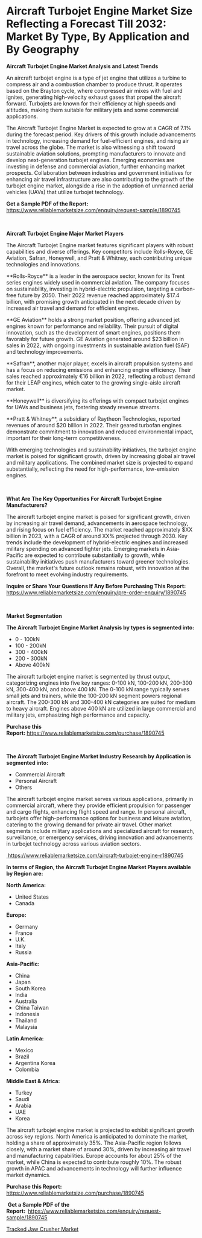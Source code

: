 <p><h1>Aircraft Turbojet Engine Market Size Reflecting a Forecast Till 2032: Market By Type, By Application and By Geography</h1></p><p><strong>Aircraft Turbojet Engine Market Analysis and Latest Trends</strong></p>
<p><p>An aircraft turbojet engine is a type of jet engine that utilizes a turbine to compress air and a combustion chamber to produce thrust. It operates based on the Brayton cycle, where compressed air mixes with fuel and ignites, generating high-velocity exhaust gases that propel the aircraft forward. Turbojets are known for their efficiency at high speeds and altitudes, making them suitable for military jets and some commercial applications.</p><p>The Aircraft Turbojet Engine Market is expected to grow at a CAGR of 7.1% during the forecast period. Key drivers of this growth include advancements in technology, increasing demand for fuel-efficient engines, and rising air travel across the globe. The market is also witnessing a shift toward sustainable aviation solutions, prompting manufacturers to innovate and develop next-generation turbojet engines. Emerging economies are investing in defense and commercial aviation, further enhancing market prospects. Collaboration between industries and government initiatives for enhancing air travel infrastructure are also contributing to the growth of the turbojet engine market, alongside a rise in the adoption of unmanned aerial vehicles (UAVs) that utilize turbojet technology.</p></p>
<p><strong>Get a Sample PDF of the Report:&nbsp;</strong> <a href="https://www.reliablemarketsize.com/enquiry/request-sample/1890745?utm_campaign=1901&utm_medium=2&utm_source=Github&utm_content=ia&utm_term=22022025&utm_id=aircraft-turbojet-engine">https://www.reliablemarketsize.com/enquiry/request-sample/1890745</a></p>
<p>&nbsp;</p>
<p><strong>Aircraft Turbojet Engine Major Market Players</strong></p>
<p><p>The Aircraft Turbojet Engine market features significant players with robust capabilities and diverse offerings. Key competitors include Rolls-Royce, GE Aviation, Safran, Honeywell, and Pratt & Whitney, each contributing unique technologies and innovations.</p><p>**Rolls-Royce** is a leader in the aerospace sector, known for its Trent series engines widely used in commercial aviation. The company focuses on sustainability, investing in hybrid-electric propulsion, targeting a carbon-free future by 2050. Their 2022 revenue reached approximately $17.4 billion, with promising growth anticipated in the next decade driven by increased air travel and demand for efficient engines.</p><p>**GE Aviation** holds a strong market position, offering advanced jet engines known for performance and reliability. Their pursuit of digital innovation, such as the development of smart engines, positions them favorably for future growth. GE Aviation generated around $23 billion in sales in 2022, with ongoing investments in sustainable aviation fuel (SAF) and technology improvements.</p><p>**Safran**, another major player, excels in aircraft propulsion systems and has a focus on reducing emissions and enhancing engine efficiency. Their sales reached approximately €16 billion in 2022, reflecting a robust demand for their LEAP engines, which cater to the growing single-aisle aircraft market.</p><p>**Honeywell** is diversifying its offerings with compact turbojet engines for UAVs and business jets, fostering steady revenue streams. </p><p>**Pratt & Whitney**, a subsidiary of Raytheon Technologies, reported revenues of around $20 billion in 2022. Their geared turbofan engines demonstrate commitment to innovation and reduced environmental impact, important for their long-term competitiveness.</p><p>With emerging technologies and sustainability initiatives, the turbojet engine market is poised for significant growth, driven by increasing global air travel and military applications. The combined market size is projected to expand substantially, reflecting the need for high-performance, low-emission engines.</p></p>
<p>&nbsp;</p>
<p><strong>What Are The Key Opportunities For Aircraft Turbojet Engine Manufacturers?</strong></p>
<p><p>The aircraft turbojet engine market is poised for significant growth, driven by increasing air travel demand, advancements in aerospace technology, and rising focus on fuel efficiency. The market reached approximately $XX billion in 2023, with a CAGR of around XX% projected through 2030. Key trends include the development of hybrid-electric engines and increased military spending on advanced fighter jets. Emerging markets in Asia-Pacific are expected to contribute substantially to growth, while sustainability initiatives push manufacturers toward greener technologies. Overall, the market's future outlook remains robust, with innovation at the forefront to meet evolving industry requirements.</p></p>
<p><strong>Inquire or Share Your Questions If Any Before Purchasing This Report:</strong> <a href="https://www.reliablemarketsize.com/enquiry/pre-order-enquiry/1890745?utm_campaign=1901&utm_medium=2&utm_source=Github&utm_content=ia&utm_term=22022025&utm_id=aircraft-turbojet-engine">https://www.reliablemarketsize.com/enquiry/pre-order-enquiry/1890745</a></p>
<p>&nbsp;</p>
<p><strong>Market Segmentation</strong></p>
<p><strong>The Aircraft Turbojet Engine Market Analysis by types is segmented into:</strong></p>
<p><ul><li>0 - 100kN</li><li>100 - 200kN</li><li>300 - 400kN</li><li>200 - 300kN</li><li>Above 400kN</li></ul></p>
<p><p>The aircraft turbojet engine market is segmented by thrust output, categorizing engines into five key ranges: 0-100 kN, 100-200 kN, 200-300 kN, 300-400 kN, and above 400 kN. The 0-100 kN range typically serves small jets and trainers, while the 100-200 kN segment powers regional aircraft. The 200-300 kN and 300-400 kN categories are suited for medium to heavy aircraft. Engines above 400 kN are utilized in large commercial and military jets, emphasizing high performance and capacity.</p></p>
<p><strong>Purchase this Report:&nbsp;</strong><a href="https://www.reliablemarketsize.com/purchase/1890745?utm_campaign=1901&utm_medium=2&utm_source=Github&utm_content=ia&utm_term=22022025&utm_id=aircraft-turbojet-engine">https://www.reliablemarketsize.com/purchase/1890745</a></p>
<p>&nbsp;</p>
<p><strong>The Aircraft Turbojet Engine Market Industry Research by Application is segmented into:</strong></p>
<p><ul><li>Commercial Aircraft</li><li>Personal Aircraft</li><li>Others</li></ul></p>
<p><p>The aircraft turbojet engine market serves various applications, primarily in commercial aircraft, where they provide efficient propulsion for passenger and cargo flights, enhancing flight speed and range. In personal aircraft, turbojets offer high-performance options for business and leisure aviation, catering to the growing demand for private air travel. Other market segments include military applications and specialized aircraft for research, surveillance, or emergency services, driving innovation and advancements in turbojet technology across various aviation sectors.</p></p>
<p><a href="https://www.reliablemarketsize.com/aircraft-turbojet-engine-r1890745?utm_campaign=1901&utm_medium=2&utm_source=Github&utm_content=ia&utm_term=22022025&utm_id=aircraft-turbojet-engine">&nbsp;https://www.reliablemarketsize.com/aircraft-turbojet-engine-r1890745</a></p>
<p><strong>In terms of Region, the Aircraft Turbojet Engine Market Players available by Region are:</strong></p>
<p>
    <p> <strong> North America: </strong>
        <ul>
            <li>United States</li>
            <li>Canada</li>
        </ul>
        </p> 
    <p> <strong> Europe: </strong>
        <ul>
            <li>Germany</li>
            <li>France</li>
            <li>U.K.</li>
            <li>Italy</li>
            <li>Russia</li>
        </ul>
        </p> 
    <p> <strong> Asia-Pacific: </strong>
        <ul>
            <li>China</li>
            <li>Japan</li>
            <li>South Korea</li>
            <li>India</li>
            <li>Australia</li>
            <li>China Taiwan</li>
            <li>Indonesia</li>
            <li>Thailand</li>
            <li>Malaysia</li>
        </ul>
        </p> 
    <p> <strong> Latin America: </strong>
        <ul>
            <li>Mexico</li>
            <li>Brazil</li>
            <li>Argentina Korea</li>
            <li>Colombia</li>
        </ul>
        </p> 
    <p> <strong> Middle East & Africa: </strong>
        <ul>
            <li>Turkey</li>
            <li>Saudi</li>
            <li>Arabia</li>
            <li>UAE</li>
            <li>Korea</li>
        </ul>
    </p>
    </p>
<p><p>The aircraft turbojet engine market is projected to exhibit significant growth across key regions. North America is anticipated to dominate the market, holding a share of approximately 35%. The Asia-Pacific region follows closely, with a market share of around 30%, driven by increasing air travel and manufacturing capabilities. Europe accounts for about 25% of the market, while China is expected to contribute roughly 10%. The robust growth in APAC and advancements in technology will further influence market dynamics.</p></p>
<p><strong>Purchase this Report: </strong><a href="https://www.reliablemarketsize.com/purchase/1890745?utm_campaign=1901&utm_medium=2&utm_source=Github&utm_content=ia&utm_term=22022025&utm_id=aircraft-turbojet-engine">https://www.reliablemarketsize.com/purchase/1890745</a></p>
<p>&nbsp;<strong>Get a Sample PDF of the Report:&nbsp;&nbsp;</strong><a href="https://www.reliablemarketsize.com/enquiry/request-sample/1890745?utm_campaign=1901&utm_medium=2&utm_source=Github&utm_content=ia&utm_term=22022025&utm_id=aircraft-turbojet-engine">https://www.reliablemarketsize.com/enquiry/request-sample/1890745</a></p>
<p><strong></strong></p>
<p><p><a href="https://github.com/AKSHATREPORTPRIME/Market-Research-Report-List-7/blob/main/tracked-jaw-crusher-market.md?utm_campaign=1901&utm_medium=2&utm_source=Github&utm_content=ia&utm_term=22022025&utm_id=aircraft-turbojet-engine">Tracked Jaw Crusher Market</a></p></p>